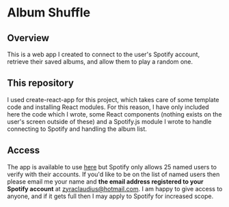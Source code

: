 # Album Shuffle

## Overview
This is a web app I created to connect to the user's Spotify account, retrieve their saved albums, and allow them to play a random one.

## This repository
I used create-react-app for this project, which takes care of some template code and installing React modules. For this reason, I have only included here the code which I wrote, some React components (nothing exists on the user's screen outside of these) and a Spotify.js module I wrote to handle connecting to Spotify and handling the album list.

## Access 
The app is available to use <a href="http://albumshuffle.surge.sh">here</a> but Spotify only allows 25 named users to verify with their accounts. If you'd like to be on the list of named users then please email me your name and <b>the email address registered to your Spotify account</b> at zyraclaudius@hotmail.com. I am happy to give access to anyone, and if it gets full then I may apply to Spotify for increased scope.

